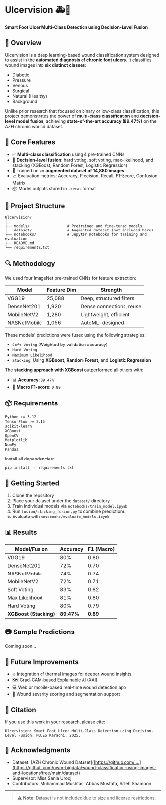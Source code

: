 # Ulcervision 🚑🧠  
**Smart Foot Ulcer Multi-Class Detection using Decision-Level Fusion**

## 🧾 Overview

Ulcervision is a deep learning-based wound classification system designed to assist in the **automated diagnosis of chronic foot ulcers**. It classifies wound images into **six distinct classes**:
- Diabetic
- Pressure
- Venous
- Surgical
- Natural (Healthy)
- Background

Unlike prior research that focused on binary or low-class classification, this project demonstrates the power of **multi-class classification** and **decision-level model fusion**, achieving **state-of-the-art accuracy (89.47%)** on the AZH chronic wound dataset.

## 🧠 Core Features

- ✅ **Multi-class classification** using 4 pre-trained CNNs
- 🔗 **Decision-level fusion**: hard voting, soft voting, max-likelihood, and stacking (XGBoost, Random Forest, Logistic Regression)
- 🧰 Trained on an **augmented dataset of 14,880 images**
- 📈 Evaluation metrics: Accuracy, Precision, Recall, F1-Score, Confusion Matrix
- 📦 Model outputs stored in `.keras` format

## 📁 Project Structure

```
Ulcervision/
│
├── models/                 # Pretrained and fine-tuned models
├── dataset/                # Augmented dataset (not included here)
├── notebooks/              # Jupyter notebooks for training and evaluation
├── README.md
└── requirements.txt
```

## 🔍 Methodology

We used four ImageNet pre-trained CNNs for feature extraction:

| Model         | Feature Dim | Strength |
|---------------|-------------|----------|
| VGG19         | 25,088      | Deep, structured filters |
| DenseNet201   | 1,920       | Dense connections, reuse |
| MobileNetV2   | 1,280       | Lightweight, efficient |
| NASNetMobile  | 1,056       | AutoML-designed |

These models' predictions were fused using the following strategies:

- `Soft Voting` (Weighted by validation accuracy)
- `Hard Voting`
- `Maximum Likelihood`
- `Stacking`: Using **XGBoost**, **Random Forest**, and **Logistic Regression**

The **stacking approach with XGBoost** outperformed all others with:

- 📊 **Accuracy**: `89.47%`
- 🎯 **Macro F1-score**: `0.89`

## 📦 Requirements

```bash
Python >= 3.12
TensorFlow >= 2.15
scikit-learn
XGBoost
OpenCV
Matplotlib
NumPy
Pandas
```

Install all dependencies:

```bash
pip install -r requirements.txt
```

## 🚀 Getting Started

1. Clone the repository
2. Place your dataset under the `dataset/` directory
3. Train individual models via `notebooks/train_model.ipynb`
4. Run `fusion/stacking_fusion.py` to combine predictions
5. Evaluate with `notebooks/evaluate_models.ipynb`

## 📊 Results

| Model/Fusion        | Accuracy | F1 (Macro) |
|---------------------|----------|------------|
| VGG19               | 80%      | 0.80       |
| DenseNet201         | 72%      | 0.70       |
| NASNetMobile        | 74%      | 0.74       |
| MobileNetV2         | 72%      | 0.71       |
| Soft Voting         | 83%      | 0.82       |
| Max Likelihood      | 81%      | 0.80       |
| Hard Voting         | 80%      | 0.79       |
| **XGBoost (Stacking)** | **89.47%**  | **0.89**       |

## 📷 Sample Predictions

Coming soon...

## 🧪 Future Improvements

- 🔥 Integration of thermal images for deeper wound insights
- 🗺️ Grad-CAM-based Explainable AI (XAI)
- 💻 Web or mobile-based real-time wound detection app
- 🏥 Wound severity scoring and segmentation support

## 📜 Citation

If you use this work in your research, please cite:

```
Ulcervision: Smart Foot Ulcer Multi-Class Detection using Decision-Level Fusion, NUCES Karachi, 2025.
```

## 🤝 Acknowledgments

- Dataset: [AZH Chronic Wound Dataset]([https://github.com/....](https://github.com/uwm-bigdata/wound-classification-using-images-and-locations/tree/main/dataset)  
- Supervisor: Miss Sania Urooj  
- Contributors: Muhammad Mushtaq, Abbas Mustafa, Saleh Shamoon

---

> ⚠️ **Note**: Dataset is not included due to size and license restrictions.
